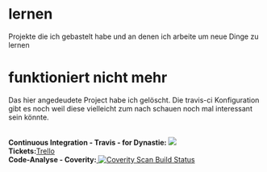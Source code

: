 # lernen
Projekte die ich gebastelt habe und an denen ich arbeite um neue Dinge zu lernen


# funktioniert nicht mehr
Das hier angedeudete Project habe ich gelöscht. 
Die travis-ci Konfiguration gibt es noch weil diese vielleicht zum nach schauen noch mal interessant sein könnte.

<br>
<strong>Continuous Integration - Travis - for Dynastie:</strong> 
<a href="https://travis-ci.org/mohadipe/lernen"><img src="https://travis-ci.org/mohadipe/lernen.svg?branch=master" style="max-width:100%;">
</a>
<br>
<strong>Tickets:</strong><a href="https://trello.com/b/kXxmjbbQ/dynastie">Trello</a>
<br>
<strong>Code-Analyse - Coverity:</strong><a href="https://scan.coverity.com/projects/5831">
  <img alt="Coverity Scan Build Status"
       src="https://scan.coverity.com/projects/5831/badge.svg"/>
</a>
